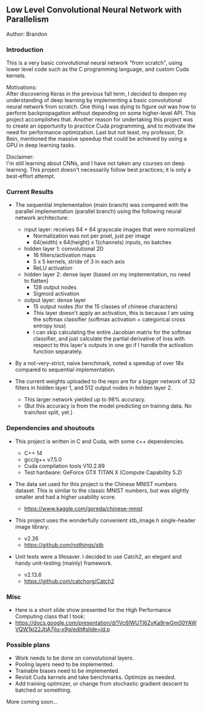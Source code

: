 ## Low Level Convolutional Neural Network with Parallelism

Author:
Brandon


### Introduction
This is a very basic convolutional neural network "from scratch", using lower level code such as the C programming language, and custom Cuda kernels.

Motivations:\
After discovering Keras in the previous fall term, I decided to deepen my understanding of deep learning by implementing a basic convolutional neural network from scratch. One thing I was dying to figure out was how to perform backpropagation without depending on some higher-level API. This project accomplishes that. Another reason for undertaking this project was to create an opportunity to practice Cuda programming, and to motivate the need for performance optimization. Last but not least, my professor, Dr. Bein, mentioned the massive speedup that could be achieved by using a GPU in deep learning tasks.

Disclaimer:\
I'm still learning about CNNs, and I have not taken any courses on deep learning. This project doesn't necessarily follow best practices; it is only a best-effort attempt.


### Current Results
- The sequential implementation (main branch) was compared with the parallel implementation (parallel branch) using the following neural network architecture:
  - input layer: receives 64 * 64 grayscale images that were normalized
    - Normalization was not per pixel, just per image
    - 64(width) x 64(height) x 1(channels) inputs, no batches
  - hidden layer 1: convolutional 2D
    - 16 filters/activation maps
    - 5 x 5 kernels, stride of 3 in each axis
    - ReLU activation
  - hidden layer 2: dense layer (based on my implementation, no need to flatten)
    - 128 output nodes
    - Sigmoid activation
  - output layer: dense layer
    - 15 output nodes (for the 15 classes of chinese characters)
    - This layer doesn't apply an activation, this is because I am using the softmax classifier (softmax activation + categorical cross entropy loss)
    - I can skip calculating the entire Jacobian matrix for the softmax classifier, and just calculate the partial derivative of loss with respect to this layer's outputs in one go if I handle the activation function separately.

- By a not-very-strict, naive benchmark, noted a speedup of over 18x compared to sequential implementation.
- The current weights uploaded to the repo are for a bigger network of 32 filters in hidden layer 1, and 512 output nodes in hidden layer 2.
  - This larger network yielded up to 98% accuracy.
  - (But this accuracy is from the model predicting on training data. No train/test split, yet.)


### Dependencies and shoutouts

- This project is written in C and Cuda, with some c++ dependencies.
  - C++ 14
  - gcc/g++ v7.5.0 
  - Cuda compilation tools V10.2.89
  - Test hardware: GeForce GTX TITAN X (Compute Capability 5.2)

- The data set used for this project is the Chinese MNIST numbers dataset. This is similar to the classic MNIST numbers, but was slightly smaller and had a higher usability score.
  - https://www.kaggle.com/gpreda/chinese-mnist

- This project uses the wonderfully convenient stb_image.h single-header image library:
  - v2.26
  - https://github.com/nothings/stb

- Unit tests were a lifesaver. I decided to use Catch2, an elegant and handy unit-testing (mainly) framework.
  - v2.13.6
  - https://github.com/catchorg/Catch2


### Misc

- Here is a short slide show presented for the High Performance Computing class that I took:
- https://docs.google.com/presentation/d/1Vc6IWUTI6ZvKa9rwGm00YAWVQW1kl22JtiA7jIu-x9g/edit#slide=id.p


### Possible plans
- Work needs to be done on convolutional layers.
- Pooling layers need to be implemented.
- Trainable biases need to be implemented.
- Revisit Cuda kernels and take benchmarks. Optimize as needed.
- Add training optimizer, or change from stochastic gradient descent to batched or something.

More coming soon...

